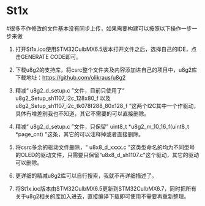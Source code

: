 # St1x
#很多不作修改的文件基本没有同步上传，如果需要构建可以按照以下操作一步一步来做

1. 打开St1x.ico使用STM32CulbMX6.5版本打开文件之后，选择自己的IDE，点击GENERATE CODE即可。

2. 下载u8g2的支持库，将csrc整个文件夹及内容添加进自己的项目中，u8g2库下载地址：https://github.com/olikraus/u8g2

3. 精减“ u8g2_d_setup.c ”文件，目前只使用了“ u8g2_Setup_sh1107_i2c_128x80_f 以及 u8g2_Setup_sh1107_i2c_tk078f288_80x128_f ”这两个I2C其中一个作驱动，具体有啥差别我也不知道，其它不需要的可以直接删除。

4. 精减“ u8g2_d_setup.c ”文件，只保留" uint8_t *u8g2_m_10_16_f(uint8_t *page_cnt) "这条，其它的可以注释掉或者直接删除。

5. 将csrc多余的驱动文件删除，" u8x8_d_xxxx.c "这类型命名的均为不同型号的OLED的驱动文件，只需要只保留“u8x8_d_sh1107.c"这个驱动，其它的驱动可以删除。

6. 更详细的精减u8g2库可以自行搜索，我就不再详细描述了。

7. 将St1x.ioc版本由STM32CulbMX6.5更新到STM32CulbMX6.7，同时把所有关于u8g2相关的库加入进去，直接编译下载即可使用不需要再重新整理。